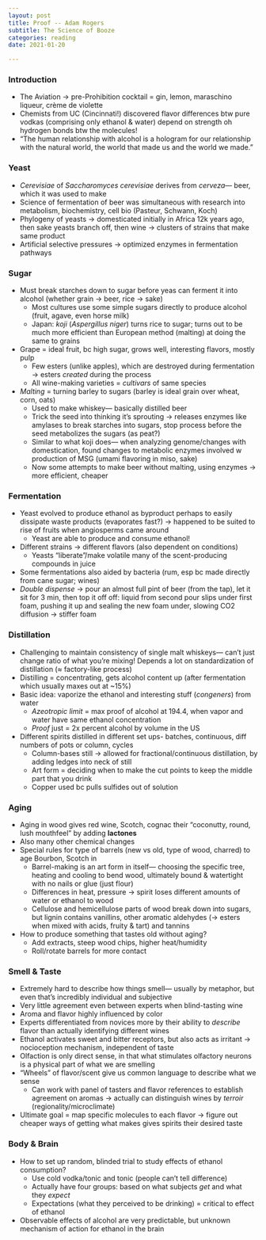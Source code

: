 ```yaml
---
layout: post
title: Proof -- Adam Rogers
subtitle: The Science of Booze
categories: reading
date: 2021-01-20

---
```


### Introduction

- The Aviation → pre-Prohibition cocktail = gin, lemon, maraschino liqueur, crème de violette
- Chemists from UC (Cincinnati!) discovered flavor differences btw pure vodkas (comprising only ethanol & water) depend on strength oh hydrogen bonds btw the molecules!
- “The human relationship with alcohol is a hologram for our relationship with the natural world, the world that made us and the world we made.”

### Yeast

- *Cerevisiae* of *Saccharomyces cerevisiae* derives from *cerveza*— beer, which it was used to make
- Science of fermentation of beer was simultaneous with research into metabolism, biochemistry, cell bio (Pasteur, Schwann, Koch)
- Phylogeny of yeasts → domesticated initially in Africa 12k years ago, then sake yeasts branch off, then wine → clusters of strains that make same product
- Artificial selective pressures → optimized enzymes in fermentation pathways

### Sugar

- Must break starches down to sugar before yeas can ferment it into alcohol (whether grain → beer, rice → sake)
    - Most cultures use some simple sugars directly to produce alcohol (fruit, agave, even horse milk)
    - Japan: *koji* (*Aspergillus niger*) turns rice to sugar; turns out to be much more efficient than European method (malting) at doing the same to grains
- Grape = ideal fruit, bc high sugar, grows well, interesting flavors, mostly pulp
    - Few esters (unlike apples), which are destroyed during fermentation → esters *created* during the process
    - All wine-making varieties = *cultivars* of same species
- *Malting* = turning barley to sugars (barley is ideal grain over wheat, corn, oats)
    - Used to make whiskey— basically distilled beer
    - Trick the seed into thinking it’s sprouting → releases enzymes like amylases to break starches into sugars, stop process before the seed metabolizes the sugars (as peat?)
    - Similar to what koji does— when analyzing genome/changes with domestication, found changes to metabolic enzymes involved w production of MSG (umami flavoring in miso, sake)
    - Now some attempts to make beer without malting, using enzymes → more efficient, cheaper

### Fermentation

- Yeast evolved to produce ethanol as byproduct perhaps to easily dissipate waste products (evaporates fast?) → happened to be suited to rise of fruits when angiosperms came around
    - Yeast are able to produce and consume ethanol!
- Different strains → different flavors (also dependent on conditions)
    - Yeasts “liberate”/make volatile many of the scent-producing compounds in juice
- Some fermentations also aided by bacteria (rum, esp bc made directly from cane sugar; wines)
- *Double dispense* → pour an almost full pint of beer (from the tap), let it sit for 3 min, then top it off off: liquid from second pour slips under first foam, pushing it up and sealing the new foam under, slowing CO2 diffusion → stiffer foam

### Distillation

- Challenging to maintain consistency of single malt whiskeys— can’t just change ratio of what you’re mixing! Depends a lot on standardization of distillation (≈ factory-like process)
- Distilling = concentrating, gets alcohol content up (after fermentation which usually maxes out at ~15%)
- Basic idea: vaporize the ethanol and interesting stuff (*congeners*) from water
    - *Azeotropic limit* = max proof of alcohol at 194.4, when vapor and water have same ethanol concentration
    - *Proof* just = 2x percent alcohol by volume in the US
- Different spirits distilled in different set ups- batches, continuous, diff numbers of pots or column, cycles
    - Column-bases still → allowed for fractional/continuous distillation, by adding ledges into neck of still
    - Art form = deciding when to make the cut points to keep the middle part that you drink
    - Copper used bc pulls sulfides out of solution

### Aging

- Aging in wood gives red wine, Scotch, cognac their “coconutty, round, lush mouthfeel” by adding **lactones**
- Also many other chemical changes
- Special rules for type of barrels (new vs old, type of wood, charred) to age Bourbon, Scotch in
    - Barrel-making is an art form in itself— choosing the specific tree, heating and cooling to bend wood, ultimately bound & watertight with no nails or glue (just flour)
    - Differences in heat, pressure → spirit loses different amounts of water or ethanol to wood
    - Cellulose and hemicellulose parts of wood break down into sugars, but lignin contains vanillins, other aromatic aldehydes (→ esters when mixed with acids, fruity & tart)  and tannins
- How to produce something that tastes old without aging?
    - Add extracts, steep wood chips, higher heat/humidity
    - Roll/rotate barrels for more contact

### Smell & Taste

- Extremely hard to describe how things smell— usually by metaphor, but even that’s incredibly individual and subjective
- Very little agreement even between experts when blind-tasting wine
- Aroma and flavor highly influenced by color
- Experts differentiated from novices more by their ability to *describe* flavor than actually identifying different wines
- Ethanol activates sweet and bitter receptors, but also acts as irritant → nocioception mechanism, independent of taste
- Olfaction is only direct sense, in that what stimulates olfactory neurons is a physical  part of what we are smelling
- “Wheels” of flavor/scent give us common language to describe what we sense
    - Can work with panel of tasters and flavor references to establish agreement on aromas → actually can distinguish wines by *terroir* (regionality/microclimate)
- Ultimate goal = map specific molecules to each flavor → figure out cheaper ways of getting what makes gives spirits their desired taste

### Body & Brain

- How to set up random, blinded trial to study effects of ethanol consumption?
    - Use cold vodka/tonic and tonic (people can’t tell difference)
    - Actually have four groups: based on what subjects *get* and what they *expect*
    - Expectations (what they perceived to be drinking) = critical to effect of ethanol
- Observable effects of alcohol are very predictable, but unknown mechanism of action for ethanol in the brain
